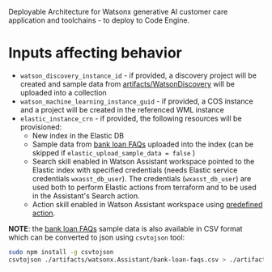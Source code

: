 Deployable Architecture for Watsonx generative AI customer care application and toolchains - to deploy to Code Engine.

# Inputs affecting behavior

* `watson_discovery_instance_id` - if provided, a discovery project will be created and sample data from [artifacts/WatsonDiscovery](artifacts/WatsonDiscovery) will be uploaded into a collection
* `watson_machine_learning_instance_guid` - if provided, a COS instance and a project will be created in the referenced WML instance
* `elastic_instance_crn` - if provided, the following resources will be provisioned:
  * New index in the Elastic DB
  * Sample data from [bank loan FAQs](artifacts/watsonx.Assistant/bank-loan-faqs.json) uploaded into the index (can be skipped if `elastic_upload_sample_data = false` )
  * Search skill enabled in Watson Assistant workspace pointed to the Elastic index with specified credentials (needs Elastic service credentials `wxasst_db_user`). The credentials (`wxasst_db_user`) are used both to perform Elastic actions from terraform and to be used in the Assistant's Search action.
  * Action skill enabled in Watson Assistant workspace using [predefined action](artifacts/watsonx.Assistant/wxa-conv-srch-es-v1.json).

**NOTE**: the [bank loan FAQs](artifacts/watsonx.Assistant/bank-loan-faqs.csv) sample data is also available in CSV format which can be converted to json using `csvtojson` tool:
```bash
sudo npm install -g csvtojson
csvtojson ./artifacts/watsonx.Assistant/bank-loan-faqs.csv > ./artifacts/watsonx.Assistant/bank-loan-faqs.json
```
